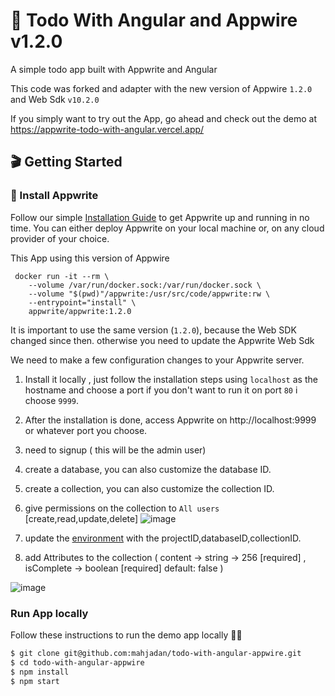 # 🔖 Todo With Angular and Appwire v1.2.0



A simple todo app built with Appwrite and Angular

This code was forked and adapter with the new version of Appwire `1.2.0` and Web Sdk `v10.2.0`

If you simply want to try out the App, go ahead and check out the demo at https://appwrite-todo-with-angular.vercel.app/

## 🎬 Getting Started

### 🤘 Install Appwrite 
Follow our simple [Installation Guide](https://appwrite.io/docs/installation) to get Appwrite up and running in no time. You can either deploy Appwrite on your local machine or, on any cloud provider of your choice. 

This App using this version of Appwire
```
 docker run -it --rm \
    --volume /var/run/docker.sock:/var/run/docker.sock \
    --volume "$(pwd)"/appwrite:/usr/src/code/appwrite:rw \
    --entrypoint="install" \
    appwrite/appwrite:1.2.0
```

It is important to use the same version (`1.2.0`), because the Web SDK changed since then. otherwise you need to update the Appwrite Web Sdk

We need to make a few configuration changes to your Appwrite server. 

1. Install it locally , just follow the installation steps using `localhost` as the hostname and choose a port if you don't want to run it on port `80` i choose `9999`.

2. After the installation is done, access Appwrite on http://localhost:9999 or whatever port you choose.
3. need to signup ( this will be the admin user)
4. create a database, you can also customize the database ID.
5. create a collection, you can also customize the collection ID.
6. give permissions on the collection to `All users` [create,read,update,delete] 
![image](https://user-images.githubusercontent.com/39317129/210851577-c6774b72-674c-451c-9599-ad60d8be6ed9.png)


7. update the [environment](src/environments/environment.ts) with the projectID,databaseID,collectionID.

8. add Attributes to the collection ( content -> string -> 256 [required] , isComplete -> boolean [required] default: false )

![image](https://user-images.githubusercontent.com/39317129/210852072-3aa2d939-9e39-453b-ba90-6491d00daf91.png)


### **Run App locally**

Follow these instructions to run the demo app locally 💪🏼 

```sh
$ git clone git@github.com:mahjadan/todo-with-angular-appwire.git
$ cd todo-with-angular-appwire
$ npm install
$ npm start
```
